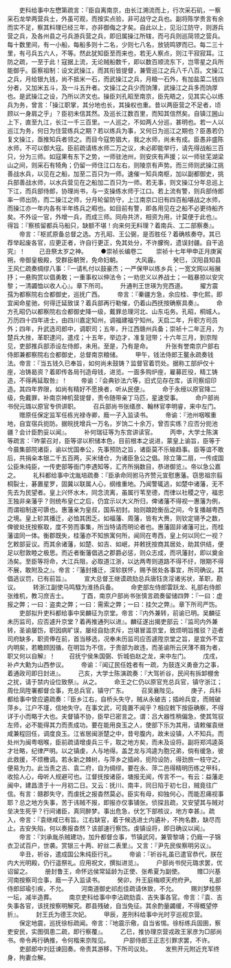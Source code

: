 <!-- { "loadSidebar": true } -->
　　吏科给事中左懋第疏言：『臣自离南京，由长江溯流而上，行次采石矶，一察采石龙举两营兵士，外虽可观，而按实点验，非可战守之兵也。副将陈学贵言有余而实不足，察其料理已经三年，亦非御侮之才矣。自此以上，见沿江防守，则游兵营之兵，及各州县之弓兵游兵营之兵，即旧属操江所辖，而弓兵则巡简领之营兵。每十数里间，有一小船，每船多则十二名，少则七八名，放铳鸣锣而已。每二三十里，有弓兵五六人，不等。然此犹知臣至而来也，若无人察点，则江干寂寂耳。江防之疏，一至于此！寇据上流，无论贼船数千，即以数百顺流东下，岂零星之兵所能御乎。臣察祖制：设文武操江，而其衔皆提督，兼管巡江之兵八千八百。文操江之兵，月给银九钱，尚不抵米一石，而武操江之兵，月粮一石外，有加盐菜二钱四分者，又加米五斗，及一斗五升者。文操江之兵少而饷薄，武操江之兵多而饷厚也。是武操江之设，乃所以济文也。操臣刘孔昭至南京，臣先晤之，见其实心以练兵为务，曾言：「操江职掌，其分地也长，其操权也重。昔以两臣营之不足者，顷顾以一身肩之乎」？臣初未信其然。及巡长江数百里，而知其信然矣。自镇江圌山上下，直至九江，长江一千三百里。一人巡之，不如两人分巡，甚明也。若一人以巡江为务，何日为住营练兵之期？若以练兵为事，又何日为巡江之期也？臣愚若仍复文操江，亟推知兵者领之。而目今寇势猖大，我之水师，尚未有成。臣愚非盛陈水师，不可以御大寇。臣前疏请练水师二万之议，未必即能举行，请先得战船三百只，分为三师。如寇果有东下之势，一师驻池州，则安庆有声援；以一师驻芜湖梁山之间，则采石有犄角；仍留一师住江口左右，则陵京有声势。而三师则武操江挑善战水兵，以见在之船，加至二百只为一师。速催一知兵南枢，加以副都御史，挑兵部善战水师，以水兵营见在之船加二百只为一师。若无事，则文操江分年总巡上下江，而兵部侍郎，协理尚书，与一支操练水师于江口。若上流有警，则兵部侍郎率一师出防，而二操江之师，分月轮留防守，上江南京口旧有四百船堪战之水师，而操江亦一年内各有半年练兵之暇也。如目前有警，即各用见在之船不必更待船齐矣。不外设一官，外增一兵，而成三师。同舟共济，相资为用，计莫便于此也』。得旨：『察核留都兵马船只，缺额不堪！向来何无料理？着南兵、工二部察奏』。
　　帝言：『枢贰原备总督之选。方孔昭、王公弼，是否胜任？着确核奏夺。其已荐举起废各官，应更正者，许自行更正，免其处分，不许朦徇，遗误封疆。自干追究』！
　　己丑祭太岁之神。
　　●崇祯长编卷二
　　崇祯十七年甲申正月庚寅朔，帝御皇极殿，受群臣朝贺，免命妇朝。
　　大风霾。
　　癸巳，汉阳县知县王风仁疏奏绸缪八事：『一请札付以鼓豪杰；一严保甲以练乡兵；一宽文网以裕展抒；一悬购赏以倡勇敢；一重事权以伸法令；一劝忠义以养战士；一戢暴掠以安灾黎；一清蠲恤以收人心』。章下所司。
　　升通判王世瑛为兖西道。
　　擢方震孺为都察院右佥都御史，巡抚广西。
　　帝言：『秦疆方急，余应桂、李化熙，即宜闻命星驰，何得迁延致误？着兵部再行勒催，仍着山西抚按确察具奏』。
　　命方孔昭仍以都察院右佥都御史降一级，戴罪总理河北、山东屯务。孔昭，桐城人。万历四十四年进士，由四川嘉定知州，调福建福宁知州。天启二年，升职方司员外；四年，升武选司郎中，调职司；五年，升江西赣州兵备；崇祯十二年正月，为楚兵大挫，革职逮问，遣戍；十五年，举边才，准复冠带；十六年三月，到京陛见，吏部推兵部添设左侍郎，未用。至是，乃有是命。
　　升张有誉南京户部右侍郎兼都察院右佥都御史，总督南京粮储。
　　甲午，钱法侍郎王鳌永疏奏钱法。帝言：『当五钱久已奉旨，如何尚未鼓铸？监督官着罚处。据称工部炉仅十座，冶铸曷资？着即传各局刊造母钱，进览。一面多购炉座，雇募匠役，精工铸造，不得再延取咎』！
　　帝谕：『会典钞法六等，旧式见存在库，该司察炤印造。其四年界限，如尚有精好不愿换者，听从民便』。
　　命于永绶以原官降二级，免戴罪，补南京神机营提督，责令随带亲丁马匹，星速受事。
　　命户部尚书倪元璐以原官专供讲职。
　　召兵部尚书张缙彦、翰林官李明睿，来中左门。
　　赠原任保定监军任栋光禄寺卿，廕一子入监读书。
　　帝谕：『池州咽喉重地，自宜宿兵扼防。据皖抚增兵一万名，岁饷二十余万，曾否实练？应否分扼池疆？会计臣酌妥以闻』。
　　补何瑞征等为东宫讲读官。
　　丙申，大学士陈演等疏言：『昨蒙召对，臣等谬以积储本色，目前根本之说进，蒙皇上谕旨，臣等于今晨集部院诸臣，谕以忧国奉公，先事预防之旨，诸臣莫不乐输趋事。臣等谊不敢后，共捐籴本银二千五百两，买米储仓，为诸臣急公之倡。除立簿二扇，一传成国公臣朱纯臣，一传吏部等衙门李遇知等，汇齐所捐数目，恭进御览』。帝以急公嘉之。
　　礼科都给事中沈胤培疏奏：『臣承命同驸马齐赞元宣慰惠藩。窃思祖宗翦桐裂士，碁置星罗，固冀以联属人心，纲维重地。乃闻警辄逃，如楚中诸藩，无不先去为民望者。皇上兴怀水木，同念流离，虽属行苇至德，而律以社稷之守，福忠王独非亲藩乎？则统布皇仁之后，仍宜示以大义所归，俾诸藩不得视一惠藩为例，而谓祖制遂可隳也。惠藩亲为皇叔，国系初封。始则踉跄衡岳之间，今复播越粤西之境。皇上轸其播迁，必恤其困乏。如福藩、周藩，皆有大赉，则钦定锡予之数，俾彼处抚按察取，度不劳而事集，所当特请而明论者也。惠藩固非诸藩可比，而桂藩谊同一体。衡郡既失，桂藩亦不知旅寓何所，闻同在粤西，皇上何以同仁一视？乞敕部妥议。而其余诸藩，如楚、如吉、如岷，并敕抚按商其居处，助其供结，便足以慰敦睦之极思。而近者衡藩倡逃之郡爵必惩，则众志成，而巩藩封，即以奠金汤矣。至臣等将命，大江兵阻，必取道江浙，以达两粤则道路不得不纡，限期不得不展，敢附及之』。帝言：『藩封播迁，深轸朕怀，赐予居处各事宜，所司确议。其倡逃议罚，已有前旨』。
　　宣大总督王继谟疏劾总兵唐钰贪淫诸劣状，革职，勘议。
　　转浙江副使马鸣騄为淮扬兵备。
　　命吏部左侍郎雷跃龙、礼部右侍郎张维机，教习庶吉士。
　　丁酉，南京户部尚书张慎言疏奏留储四弊：『一曰：虚报之弊；一曰：盗卖之弊；一曰：需索之弊；一曰：挂欠之弊』。章下所司严饬。
　　吏部拟升吏科都给事中吴麟征为京堂。帝言：『内外兼转，前谕已明。吴麟征未历监司，应否遽升京堂？着再推通列以进』。麟征遂出揭吏部云：『监司内外兼转，圣谕屡饬，职因病旷误，屡经自劾求斥，岂堪冒滥京堂，致烦明旨推驳？迩者司府缺多，职资俸在前，首当移选，况奉未历监司应否遽陞京堂之旨，是宜外不宜内明矣，若瞻顾因循，在明旨为不信，于贵部为故违，而圣谕所云厌薄不屑为者，职又何以自解』！
　　召抚宁侯朱国弼、忻城伯赵之龙，来中左门。
　　戊戌，补卢大勳为山西参议。
　　帝谕：『闻辽民任姓者有一疏，为鼓连义勇奋力之事，着通政司即日封进』。
　　己亥，大学士陈演疏奏：『大驾祈谷，民间有拆卸棚舍之扰，请于禁内设位致祭』。从之。
　　命王之仁仍以原官充总兵官，镇守浙江；周仕凤陞署都督佥事，充总兵官，镇守广东。
　　召吴襄陛见。
　　庚子，兵科都给事中曾应遴疏奏：『臣乡江右，自桥头失守，贼从永破吉；插岭兵变，而贼破萍乡。江户不墐，信地失守。在事文武，可竟置不闻乎？相应敕下按臣确察，不得详于小而略于大也。夫督镇不协，臣早已密言之。谓：吕大器性稍偏急，使其驾驭左师，必不能得其力而责成功。要在能用良玉之人，使部下乐为其用，请敕催袁继咸兼程回任，调度良玉。江省居闽浙楚之中，昔号腹内，故未设镇，人不知兵。而处州为闽粤咽喉，臣前疏请增虔兵三千，取之地方矣，而未及设将。副将郑鸿逵英才壮略，纪律严明。以之镇虔，人与地得。盖芝龙与鸿逵为胞兄弟，倘有缓急，彼此救援，不烦檄调。若永新之棘树，与萍乡之插岭，扼险设防，得劲旅一枝守之，便易为力。此当责之吉、袁二府，自为绸缪。要在永、萍二邑得精明历练之甲科，收拾人心，毋听人规避可也。江督抚按诸臣，塘报无闻，传言不一。有云：益藩走闽中，建昌溃于十一月初二日。又云：抚川、南丰，同日陷于初七日，贼竟往广信。有言：赣郡失守，而虔抚之报杳然莫必。臣实有母，抑独何心，而能忍痛视事耶？总之地方失事，苦于讳贼不报，即报亦仅事铺张。侦探且疏，又安望其与贼对垒决生死乎？行间诸臣，真同醉梦。事出危急，伏乞下部核议，地方幸甚』。疏入，帝言：『袁继咸已有旨。江右缺官，着于候选进士内遴补，不拘名数，缺尽而止。吉安失陷，何以奏报杳然？该部速行察饬。虔镇设将，即日确议以闻』。
　　帝言：『刘承胤杀贼建功，加升都督佥事，节镇武冈，兼管黎靖；仍廕一子锦衣卫试百户，世袭。赏银三十两、紵丝二表里』。又言：『尹先民俟察明另议』。
　　辛丑，祈谷，遣成国公朱纯臣行礼。
　　帝谕：『祈谷礼虽已遣官恭代，朕在内大光明殿，仍行遥祭礼。应用祝文，撰拟进览』。
　　户部尚书倪元璐求罢，优诏留之。
　　册封鲁王，命怀远侯常延龄为正使、张希夏为副使。
　　赠□兴基河南按察司佥事，廕一子入监读书。
　　癸卯，升王庭梅顺天府府尹。
　　礼部侍郎邱瑜引疾，不允。
　　河南道御史祁彪佳疏请休致，不允。
　　赐刘梦桂祭一坛，减半造葬。
　　南京吏科给事中李沾疏劾袁、吉失事各官。帝言：『袁、吉失事各官，该抚按察明解究。郡县残破，自当免征。其余酌量蠲缓，不得概望停折』。
　　封王氏为德王次妃。
　　甲辰，差刑科给事中光时亨巡视京营。
　　保定地震，巡抚徐标疏闻。帝言：『地震示儆，自当省惕。徐标练兵固圉，察吏安民，实图弭患二疏，即行察覆』。
　　乙巳，推协理京营戎政王家彦为□部尚书。帝令再行确推，令何楷来京陛见。
　　户部侍郎王正志引罪求罢，不许。
　　吏部郎中刘廷谏回奏。帝责其游移，下所司议处。
　　发熊开元附近充军终身，拘妻佥解。
